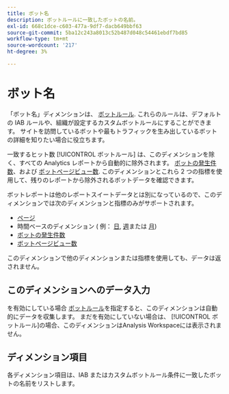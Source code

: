 ```yaml
---
title: ボット名
description: ボットルールに一致したボットの名前。
exl-id: 668c1dce-c603-477a-9df7-dacb649bbf63
source-git-commit: 5ba12c243a8013c52b487d048c54461ebdf7bd85
workflow-type: tm+mt
source-wordcount: '217'
ht-degree: 3%

---
```


# ボット名

「ボット名」ディメンションは、 [ボットルール](/help/admin/admin/c-manage-report-suites/c-edit-report-suites/general/bot-removal/bot-rules.md). これらのルールは、デフォルトの IAB ルールや、組織が設定するカスタムボットルールにすることができます。 サイトを訪問しているボットや最もトラフィックを生み出しているボットの詳細を知りたい場合に役立ちます。

一致するヒット数 [!UICONTROL ボットルール] は、このディメンションを除く、すべての Analytics レポートから自動的に除外されます。 [ボットの発生件数](../metrics/bot-occurrences.md)、および [ボットページビュー数](../metrics/bot-page-views.md). このディメンションとこれら 2 つの指標を使用して、残りのレポートから除外されるボットデータを確認できます。

ボットレポートは他のレポートスイートデータとは別になっているので、このディメンションでは次のディメンションと指標のみがサポートされます。

* [ページ](page.md)
* 時間ベースのディメンション ( 例： [日](day.md), [週](week.md)または [月](month.md))
* [ボットの発生件数](../metrics/bot-occurrences.md)
* [ボットページビュー数](../metrics/bot-page-views.md)

このディメンションで他のディメンションまたは指標を使用しても、データは返されません。

## このディメンションへのデータ入力

を有効にしている場合 [ボットルール](/help/admin/admin/c-manage-report-suites/c-edit-report-suites/general/bot-removal/bot-rules.md)を指定すると、このディメンションは自動的にデータを収集します。 まだを有効にしていない場合は、 [!UICONTROL ボットルール]の場合、このディメンションはAnalysis Workspaceには表示されません。

## ディメンション項目

各ディメンション項目は、IAB またはカスタムボットルール条件に一致したボットの名前をリストします。
